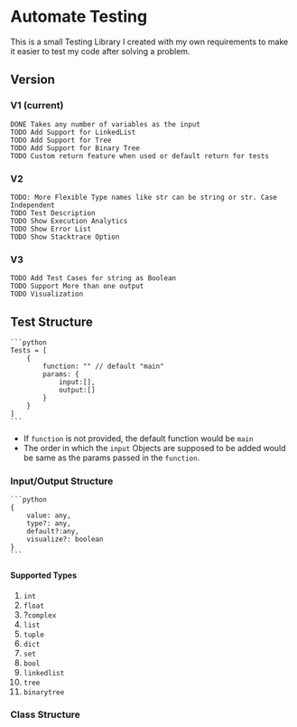 # Automate Testing

This is a small Testing Library I created with my own requirements to make
it easier to test my code after solving a problem.

## Version

### V1 (current)

    DONE Takes any number of variables as the input
    TODO Add Support for LinkedList
    TODO Add Support for Tree
    TODO Add Support for Binary Tree
    TODO Custom return feature when used or default return for tests

### V2

    TODO: More Flexible Type names like str can be string or str. Case Independent
    TODO Test Description 
    TODO Show Execution Analytics
    TODO Show Error List
    TODO Show Stacktrace Option

### V3

    TODO Add Test Cases for string as Boolean
    TODO Support More than one output
    TODO Visualization

## Test Structure

    ```python
    Tests = [
        {
            function: "" // default "main"
            params: {
                input:[],
                output:[]
            }
        }
    ]
    ```

- If `function` is not provided, the default function would be `main`
- The order in which the `input` Objects are supposed to be added would be same as the params passed in the `function`.

### Input/Output Structure

    ```python
    {
        value: any,
        type?: any,
        default?:any,
        visualize?: boolean
    }
    ```

#### Supported Types

1. `int`
2. `float`
3. ?`complex`
4. `list`
5. `tuple`
6. `dict`
7. `set`
8. `bool`
9. `linkedlist`
10. `tree`
11. `binarytree`

### Class Structure
